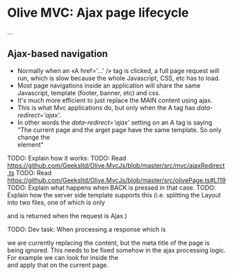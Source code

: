 # Olive MVC: Ajax page lifecycle
...

## Ajax-based navigation
- Normally when an «A href='...' /» tag is clicked, a full page request will run, which is slow because the whole Javascript, CSS, etc has to load.
- Most page navigations inside an application will share the same Javascript, template (footer, banner, etc) and css.
- It's much more efficient to just replace the MAIN content using ajax.
- This is what Mvc applications do, but only when the A tag has *data-redirect='ajax'*.
- In other words the *data-redirect='ajax'* setting on an A tag is saying "The current page and the arget page have the same template. So only change the <main/> element"

TODO: Explain how it works:
TODO: Read https://github.com/Geeksltd/Olive.MvcJs/blob/master/src/mvc/ajaxRedirect.ts
TODO: Read https://github.com/Geeksltd/Olive.MvcJs/blob/master/src/olivePage.ts#L119
TODO: Explain what happens when BACK is pressed in that case.
TODO: Explain how the server side template supports this (i.e. splitting the Layout into two files, one of which is only <Main> and is returned when the request is Ajax.)

TODO: Dev task: When processing a response which is <MAIN> we are currently replacing the content, but the meta title of the page is being ignored.
This needs to be fixed somehow in the ajax processing logic.
For example we can look for <meta> inside the <main> and apply that on the current page.
